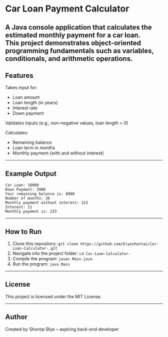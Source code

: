 # Car Loan Payment Calculator

A **Java console application** that calculates the estimated monthly payment for a car loan.  
This project demonstrates **object-oriented programming fundamentals** such as variables, conditionals, and arithmetic operations.
---
## Features
Takes input for:
- Loan amount  
- Loan length (in years)  
- Interest rate  
- Down payment

Validates inputs (e.g., non-negative values, loan length > 0)

Calculates:
- Remaining balance  
- Loan term in months  
- Monthly payment (with and without interest)  
---
## Example Output
```
Car Loan: 10000
Down Payment: 2000
Your remaining balance is: 8000
Number of months: 36
Monthly payment without interest: 222
Interest: 11
Monthly payment is: 233
```
---

## How to Run
1. Clone this repository: `git clone https://github.com/blyeshontai/Car-Loan-Calculator-.git`
2. Navigate into the project folder: `cd Car-Loan-Calculator-` 
3. Compile the program: `javac Main.java`
4. Run the program: `java Main`

---

## License

This project is licensed under the MIT License.

---


## Author

Created by Shontai Blye – aspiring back-end developer
